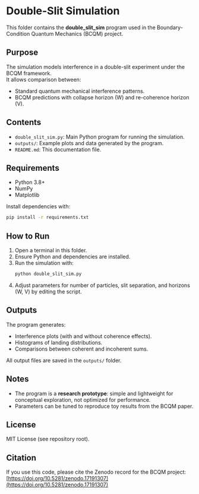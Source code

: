 # Double-Slit Simulation

This folder contains the **double_slit_sim** program used in the Boundary-Condition Quantum Mechanics (BCQM) project.

## Purpose
The simulation models interference in a double-slit experiment under the BCQM framework.  
It allows comparison between:
- Standard quantum mechanical interference patterns.
- BCQM predictions with collapse horizon (W) and re-coherence horizon (V).

## Contents
- `double_slit_sim.py`: Main Python program for running the simulation.
- `outputs/`: Example plots and data generated by the program.
- `README.md`: This documentation file.

## Requirements
- Python 3.8+
- NumPy
- Matplotlib

Install dependencies with:
```bash
pip install -r requirements.txt
```

## How to Run
1. Open a terminal in this folder.  
2. Ensure Python and dependencies are installed.  
3. Run the simulation with:
   ```bash
   python double_slit_sim.py
   ```
4. Adjust parameters for number of particles, slit separation, and horizons (W, V) by editing the script.

## Outputs
The program generates:
- Interference plots (with and without coherence effects).
- Histograms of landing distributions.
- Comparisons between coherent and incoherent sums.

All output files are saved in the `outputs/` folder.

## Notes
- The program is a **research prototype**: simple and lightweight for conceptual exploration, not optimized for performance.
- Parameters can be tuned to reproduce toy results from the BCQM paper.

## License
MIT License (see repository root).

## Citation
If you use this code, please cite the Zenodo record for the BCQM project:  
[https://doi.org/10.5281/zenodo.17191307](https://doi.org/10.5281/zenodo.17191307)
